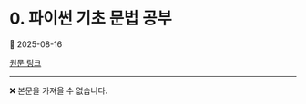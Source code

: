 # 0.   파이썬 기초 문법 공부

📅 2025-08-16

[원문 링크](https://code-chy.tistory.com/211)

---

❌ 본문을 가져올 수 없습니다.